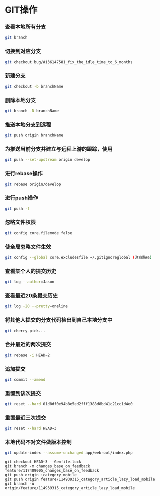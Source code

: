 # GIT操作
### 查看本地所有分支
```sh
git branch
```
### 切换到对应分支
```sh
git checkout bug/#136147581_fix_the_idle_time_to_6_months
```

### 新建分支
```sh
git checkout -b branchName
```

### 删除本地分支
```sh
git branch -D branchName
```

### 推送本地分支到远程
```sh
git push origin branchName
```

### 为推送当前分支并建立与远程上游的跟踪，使用
```sh
git push --set-upstream origin develop
```

### 进行rebase操作
```sh
git rebase origin/develop
```
### 进行push操作
```sh
git push -f
```
### 忽略文件权限 ###
``` sh
git config core.filemode false
```
### 使全局忽略文件生效 ###
``` sh
git config --global core.excludesfile ~/.gitignoreglobal (注意路径)
```
### 查看某个人的提交历史 ###
``` sh
git log --author=Jason
```
### 查看最近20条提交历史 ###
``` sh
git log -20 --pretty=oneline
```

### 将其他人提交的分支代码检出到自己本地分支中 ###
``` sh
git cherry-pick...
```
### 合并最近的两次提交 ###
``` sh
git rebase -i HEAD~2
```

### 追加提交 ###
``` sh
git commit --amend
```

### 重置到该次提交 ###
``` sh
git reset --hard 01d8df0e94b8e5ed2fff1388d8bd41c21cc1d4e0
```

### 重置最近三次提交 ###
``` sh
git reset --hard HEAD~3
```

### 本地代码不对文件做版本控制 ###
``` sh
git update-index --assume-unchanged app/webroot/index.php
```

    git checkout HEAD~3 --Gemfile.lock
    git branch -m changes_base_on_feedback feature/117409005_changes_base_on_feedback
    git push origin :category_mobile
    git push origin feature/114939315_category_article_lazy_load_mobile
    git branch -u origin/feature/114939315_category_article_lazy_load_mobile
